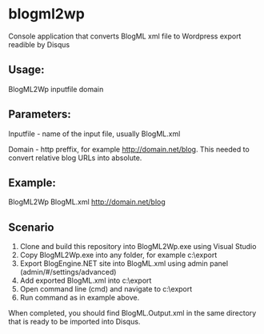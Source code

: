 # blogml2wp
Console application that converts BlogML xml file to Wordpress export readible by Disqus

## Usage:
BlogML2Wp inputfile domain
## Parameters:
Inputfile - name of the input file, usually BlogML.xml

Domain - http preffix, for example http://domain.net/blog. This needed to convert relative blog URLs into absolute.
## Example:
BlogML2Wp BlogML.xml http://domain.net/blog
## Scenario
 1. Clone and build this repository into BlogML2Wp.exe using Visual Studio
 2. Copy BlogML2Wp.exe into any folder, for example c:\export
 3. Export BlogEngine.NET site into BlogML.xml using admin panel (admin/#/settings/advanced)
 4. Add exported BlogML.xml into c:\export
 5. Open command line (cmd) and navigate to c:\export
 6. Run command as in example above.
 
When completed, you should find BlogML.Output.xml in the same directory that is ready to be imported into Disqus.
